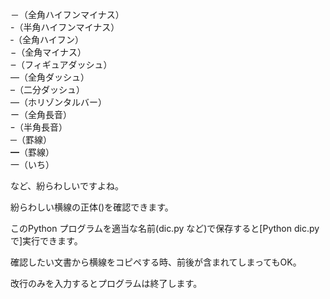 －（全角ハイフンマイナス）<br>
-（半角ハイフンマイナス）<br>
‐（全角ハイフン）<br>
−（全角マイナス）<br>
‒（フィギュアダッシュ）<br>
—（全角ダッシュ）<br>
–（二分ダッシュ）<br>
―（ホリゾンタルバー）<br>
ー（全角長音）<br>
ｰ（半角長音）<br>
─（罫線）<br>
━（罫線）<br>
一（いち）<br>

など、紛らわしいですよね。

紛らわしい横線の正体()を確認できます。

このPython プログラムを適当な名前(dic.py など)で保存すると[Python dic.py で]実行できます。

確認したい文書から横線をコピペする時、前後が含まれてしまってもOK。

改行のみを入力するとプログラムは終了します。
